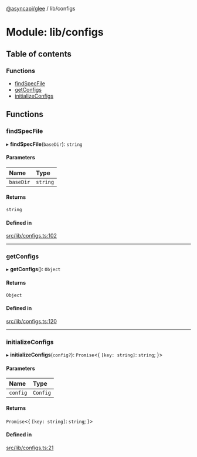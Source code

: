 [@asyncapi/glee](../README.md) / lib/configs

# Module: lib/configs

## Table of contents

### Functions

- [findSpecFile](lib_configs.md#findspecfile)
- [getConfigs](lib_configs.md#getconfigs)
- [initializeConfigs](lib_configs.md#initializeconfigs)

## Functions

### findSpecFile

▸ **findSpecFile**(`baseDir`): `string`

#### Parameters

| Name | Type |
| :------ | :------ |
| `baseDir` | `string` |

#### Returns

`string`

#### Defined in

[src/lib/configs.ts:102](https://github.com/oviecodes/glee/blob/2283982/src/lib/configs.ts#L102)

___

### getConfigs

▸ **getConfigs**(): `Object`

#### Returns

`Object`

#### Defined in

[src/lib/configs.ts:120](https://github.com/oviecodes/glee/blob/2283982/src/lib/configs.ts#L120)

___

### initializeConfigs

▸ **initializeConfigs**(`config?`): `Promise`<{ `[key: string]`: `string`;  }\>

#### Parameters

| Name | Type |
| :------ | :------ |
| `config` | `Config` |

#### Returns

`Promise`<{ `[key: string]`: `string`;  }\>

#### Defined in

[src/lib/configs.ts:21](https://github.com/oviecodes/glee/blob/2283982/src/lib/configs.ts#L21)

